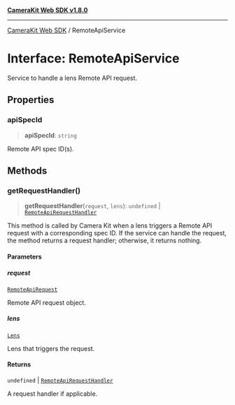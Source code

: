[**CameraKit Web SDK v1.8.0**](../README.md)

***

[CameraKit Web SDK](../globals.md) / RemoteApiService

# Interface: RemoteApiService

Service to handle a lens Remote API request.

## Properties

### apiSpecId

> **apiSpecId**: `string`

Remote API spec ID(s).

## Methods

### getRequestHandler()

> **getRequestHandler**(`request`, `lens`): `undefined` \| [`RemoteApiRequestHandler`](../type-aliases/RemoteApiRequestHandler.md)

This method is called by Camera Kit when a lens triggers a Remote API request with a corresponding spec ID.
If the service can handle the request, the method returns a request handler; otherwise, it returns nothing.

#### Parameters

##### request

[`RemoteApiRequest`](RemoteApiRequest.md)

Remote API request object.

##### lens

[`Lens`](Lens.md)

Lens that triggers the request.

#### Returns

`undefined` \| [`RemoteApiRequestHandler`](../type-aliases/RemoteApiRequestHandler.md)

A request handler if applicable.
